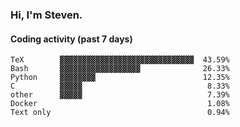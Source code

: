 ### Hi, I'm Steven.

#### Coding activity (past 7 days)
```
TeX        ▓▓▓▓▓▓▓▓▓▓▓▓▓▓▓▓▓▓▓▓▓▓▓▓▓▓▓▓▓▓  43.59%
Bash       ▓▓▓▓▓▓▓▓▓▓▓▓▓▓▓▓▓▓              26.33%
Python     ▓▓▓▓▓▓▓▓                        12.35%
C          ▓▓▓▓▓                            8.33%
other      ▓▓▓▓▓                            7.39%
Docker                                      1.08%
Text only                                   0.94%
```
